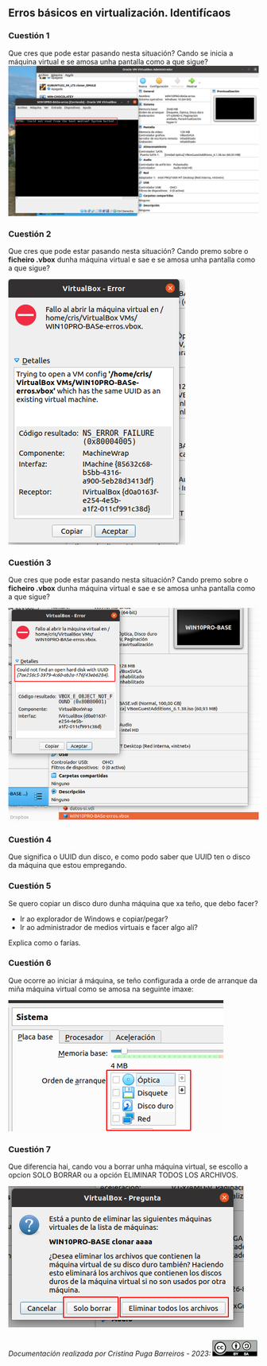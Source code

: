 ## Erros básicos en virtualización. Identifícaos
### Cuestión 1
Que cres que pode estar pasando nesta situación? Cando se inicia a máquina virtual e se amosa unha pantalla como a que sigue?
![Erro 1](./images/erro1.png)

### Cuestión 2
Que cres que pode estar pasando nesta situación? Cando premo sobre o **ficheiro .vbox** dunha máquina virtual e sae e se amosa unha pantalla como a que sigue?

![Erro 2](./images/erro2.png)

### Cuestión 3
Que cres que pode estar pasando nesta situación? Cando premo sobre o **ficheiro .vbox** dunha máquina virtual e sae e se amosa unha pantalla como a que sigue?

![Erro 3](./images/erro3.png)

### Cuestión 4
Que significa o UUID dun disco, e como podo saber que UUID ten o disco da máquina que estou empregando.

### Cuestión 5
Se quero copiar un disco duro dunha máquina que xa teño, que debo facer?

- Ir ao explorador de Windows e copiar/pegar?
- Ir ao administrador de medios virtuais e facer algo alí?

Explica como o farías.

### Cuestión 6
Que ocorre ao iniciar á máquina, se teño configurada a orde de arranque da miña máquina virtual como se amosa na seguinte imaxe:

![Erro 4](./images/erro4.png)

### Cuestión 7
Que diferencia hai, cando vou a borrar unha máquina virtual, se escollo a opcion SOLO BORRAR ou a opción ELIMINAR TODOS LOS ARCHIVOS.

![Erro 5](./images/erro5.png)

###  
###  
###  
###  

*Documentación realizada por Cristina Puga Barreiros - 2023:* ![cc-by-sa](./images/ccbysa.png)

